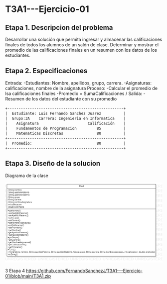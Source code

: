 # T3A1---Ejercicio-01

## Etapa 1. Descripcion del problema
Desarrollar una solución que permita ingresar y almacenar las calificaciones finales de todos los alumnos de un salón de clase. Determinar y mostrar el promedio de las calificaciones finales en un resumen con los datos de los estudiantes.

## Etapa 2. Especificaciones
Entrada:
  -Estudiantes: Nombre, apellidos, grupo, carrera.
  -Asignaturas: calificaciones, nombre de la asignatura
Proceso:
  -Calcular el promedio de lsa calificaciones finales
  -Promedio = SumaCalificaciones / 
Salida:
  -Resumen de los datos del estudiante con su promedio
~~~
+----------------------------------------------------+
|  Estudiante: Luis Fernando Sanchez Juarez          |
|  Grupo:3A    Carrera: Ingenieria en Informatica    |
|    Asignatura                      Calificación    |
|    Fundamentos de Programacion         85          |
|    Matematicas Discretas               80          |
+----------------------------------------------------+
|  Promedio:                             80          |
+----------------------------------------------------+
~~~
## Etapa 3. Diseño de la solucion
Diagrama de la clase

![](https://github.com/FernandoSanchezJ/T3A1---Ejercicio-01/blob/main/T3A1.png)

3 Etapa 4
https://github.com/FernandoSanchezJ/T3A1---Ejercicio-01/blob/main/T3A1.zip
